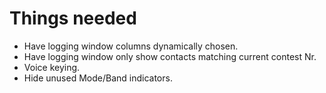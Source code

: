 # Things needed

- Have logging window columns dynamically chosen.
- Have logging window only show contacts matching current contest Nr.
- Voice keying.
- Hide unused Mode/Band indicators.